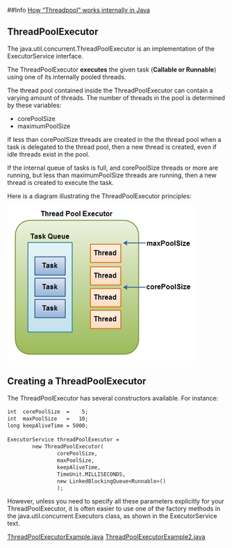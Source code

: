 ##Info
[How “Threadpool” works internally in Java](https://medium.com/coding-becomes-easy/how-threadpool-works-internally-in-java-904f1e87fea)

## ThreadPoolExecutor
The java.util.concurrent.ThreadPoolExecutor is an implementation of the ExecutorService interface.

The ThreadPoolExecutor **executes** the given task (**Callable or Runnable**) using one of its internally pooled threads.

The thread pool contained inside the ThreadPoolExecutor can contain a varying amount of threads. The number of threads in the pool is determined by these variables:

- corePoolSize
- maximumPoolSize

If less than corePoolSize threads are created in the the thread pool when a task is delegated to the thread pool, then a new thread is created, even if idle threads exist in the pool.

If the internal queue of tasks is full, and corePoolSize threads or more are running, but less than maximumPoolSize threads are running, then a new thread is created to execute the task.

Here is a diagram illustrating the ThreadPoolExecutor principles:

![A ThreadPoolExecutor](./Images/thread-pool-executor.png)

## Creating a ThreadPoolExecutor
The ThreadPoolExecutor has several constructors available. For instance:

```text
int  corePoolSize  =    5;
int  maxPoolSize   =   10;
long keepAliveTime = 5000;

ExecutorService threadPoolExecutor =
        new ThreadPoolExecutor(
                corePoolSize,
                maxPoolSize,
                keepAliveTime,
                TimeUnit.MILLISECONDS,
                new LinkedBlockingQueue<Runnable>()
                );
```
However, unless you need to specify all these parameters explicitly for your ThreadPoolExecutor, it is often easier to use one of the factory methods in the java.util.concurrent.Executors class, as shown in the ExecutorService text.

[ThreadPoolExecutorExample.java](./src/main/java/com/kscm/threadpoolexecutor/ThreadPoolExecutorExample.java)
[ThreadPoolExecutorExample2.java](./src/main/java/com/kscm/threadpoolexecutor/ThreadPoolExecutorExample2.java)